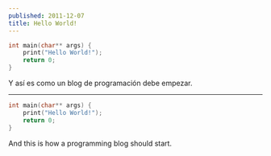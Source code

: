 ```yaml
---
published: 2011-12-07
title: Hello World!
---
```


```cpp
int main(char** args) {
    print("Hello World!");
    return 0;
}
```

Y así es como un blog de programación debe empezar.

---

```cpp
int main(char** args) {
    print("Hello World!");
    return 0;
}
```

And this is how a programming blog should start.

